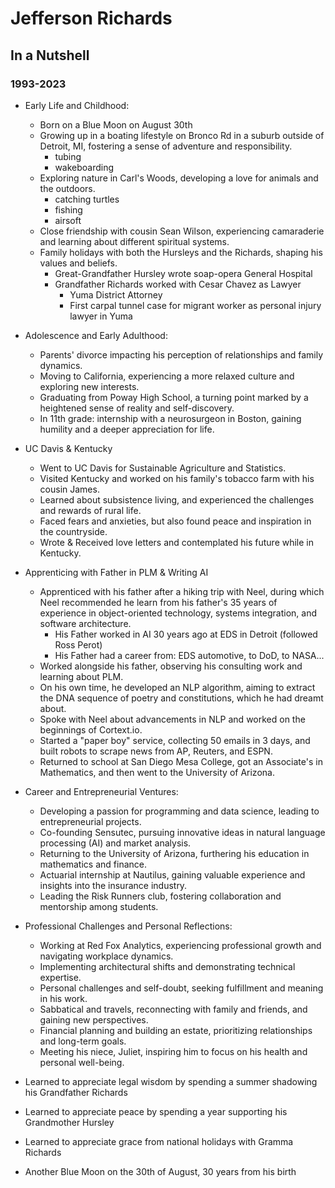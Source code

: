 # Jefferson Richards
## In a Nutshell
### 1993-2023


* Early Life and Childhood:
  * Born on a Blue Moon on August 30th
  * Growing up in a boating lifestyle on Bronco Rd in a suburb outside of Detroit, MI, fostering a sense of adventure and responsibility.
    - tubing
    - wakeboarding
  * Exploring nature in Carl's Woods, developing a love for animals and the outdoors.
    - catching turtles
    - fishing
    - airsoft
  * Close friendship with cousin Sean Wilson, experiencing camaraderie and learning about different spiritual systems.
  * Family holidays with both the Hursleys and the Richards, shaping his values and beliefs.
    - Great-Grandfather Hursley wrote soap-opera General Hospital
    - Grandfather Richards worked with Cesar Chavez as Lawyer
        * Yuma District Attorney
        * First carpal tunnel case for migrant worker as personal injury lawyer in Yuma

* Adolescence and Early Adulthood:
  * Parents' divorce impacting his perception of relationships and family dynamics.
  * Moving to California, experiencing a more relaxed culture and exploring new interests.
  * Graduating from Poway High School, a turning point marked by a heightened sense of reality and self-discovery.
  * In 11th grade: internship with a neurosurgeon in Boston, gaining humility and a deeper appreciation for life.
  
* UC Davis & Kentucky
    * Went to UC Davis for Sustainable Agriculture and Statistics.
    * Visited Kentucky and worked on his family's tobacco farm with his cousin James.
    * Learned about subsistence living, and experienced the challenges and rewards of rural life.
    * Faced fears and anxieties, but also found peace and inspiration in the countryside.
    * Wrote & Received love letters and contemplated his future while in Kentucky.

* Apprenticing with Father in PLM & Writing AI
    * Apprenticed with his father after a hiking trip with Neel, during which Neel recommended he learn from his father's 35 years of experience in object-oriented technology, systems integration, and software architecture.
        - His Father worked in AI 30 years ago at EDS in Detroit (followed Ross Perot)
        - His Father had a career from: EDS automotive, to DoD, to NASA...
    * Worked alongside his father, observing his consulting work and learning about PLM.
    * On his own time, he developed an NLP algorithm, aiming to extract the DNA sequence of poetry and constitutions, which he had dreamt about.
    * Spoke with Neel about advancements in NLP and worked on the beginnings of Cortext.io.
    * Started a "paper boy" service, collecting 50 emails in 3 days, and built robots to scrape news from AP, Reuters, and ESPN.
    * Returned to school at San Diego Mesa College, got an Associate's in Mathematics, and then went to the University of Arizona.

* Career and Entrepreneurial Ventures:
  * Developing a passion for programming and data science, leading to entrepreneurial projects.
  * Co-founding Sensutec, pursuing innovative ideas in natural language processing (AI) and market analysis.
  * Returning to the University of Arizona, furthering his education in mathematics and finance.
  * Actuarial internship at Nautilus, gaining valuable experience and insights into the insurance industry.
  * Leading the Risk Runners club, fostering collaboration and mentorship among students.

* Professional Challenges and Personal Reflections:
  * Working at Red Fox Analytics, experiencing professional growth and navigating workplace dynamics.
  * Implementing architectural shifts and demonstrating technical expertise.
  * Personal challenges and self-doubt, seeking fulfillment and meaning in his work.
  * Sabbatical and travels, reconnecting with family and friends, and gaining new perspectives.
  * Financial planning and building an estate, prioritizing relationships and long-term goals.
  * Meeting his niece, Juliet, inspiring him to focus on his health and personal well-being.

* Learned to appreciate legal wisdom by spending a summer shadowing his Grandfather Richards
* Learned to appreciate peace by spending a year supporting his Grandmother Hursley
* Learned to appreciate grace from national holidays with Gramma Richards
* Another Blue Moon on the 30th of August, 30 years from his birth